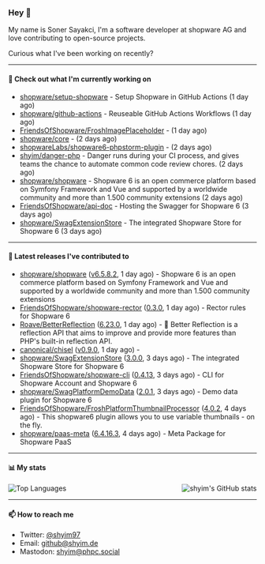 ### Hey 👋

My name is Soner Sayakci, I'm a software developer at shopware AG and love contributing to open-source projects.

Curious what I've been working on recently?

---

#### 👷 Check out what I'm currently working on

- [shopware/setup-shopware](https://github.com/shopware/setup-shopware) - Setup Shopware in GitHub Actions (1 day ago)
- [shopware/github-actions](https://github.com/shopware/github-actions) - Reuseable GitHub Actions Workflows (1 day ago)
- [FriendsOfShopware/FroshImagePlaceholder](https://github.com/FriendsOfShopware/FroshImagePlaceholder) -  (1 day ago)
- [shopware/core](https://github.com/shopware/core) -  (2 days ago)
- [shopwareLabs/shopware6-phpstorm-plugin](https://github.com/shopwareLabs/shopware6-phpstorm-plugin) -  (2 days ago)
- [shyim/danger-php](https://github.com/shyim/danger-php) - Danger runs during your CI process, and gives teams the chance to automate common code review chores. (2 days ago)
- [shopware/shopware](https://github.com/shopware/shopware) - Shopware 6 is an open commerce platform based on Symfony Framework and Vue and supported by a worldwide community and more than 1.500 community extensions (2 days ago)
- [FriendsOfShopware/api-doc](https://github.com/FriendsOfShopware/api-doc) - Hosting the Swagger for Shopware 6 (3 days ago)
- [shopware/SwagExtensionStore](https://github.com/shopware/SwagExtensionStore) - The integrated Shopware Store for Shopware 6 (3 days ago)

---

#### 🔭 Latest releases I've contributed to

- [shopware/shopware](https://github.com/shopware/shopware) ([v6.5.8.2](https://github.com/shopware/shopware/releases/tag/v6.5.8.2), 1 day ago) - Shopware 6 is an open commerce platform based on Symfony Framework and Vue and supported by a worldwide community and more than 1.500 community extensions
- [FriendsOfShopware/shopware-rector](https://github.com/FriendsOfShopware/shopware-rector) ([0.3.0](https://github.com/FriendsOfShopware/shopware-rector/releases/tag/0.3.0), 1 day ago) - Rector rules for Shopware 6
- [Roave/BetterReflection](https://github.com/Roave/BetterReflection) ([6.23.0](https://github.com/Roave/BetterReflection/releases/tag/6.23.0), 1 day ago) - :crystal_ball: Better Reflection is a reflection API that aims to improve and provide more features than PHP&#39;s built-in reflection API.
- [canonical/chisel](https://github.com/canonical/chisel) ([v0.9.0](https://github.com/canonical/chisel/releases/tag/v0.9.0), 1 day ago) - 
- [shopware/SwagExtensionStore](https://github.com/shopware/SwagExtensionStore) ([3.0.0](https://github.com/shopware/SwagExtensionStore/releases/tag/3.0.0), 3 days ago) - The integrated Shopware Store for Shopware 6
- [FriendsOfShopware/shopware-cli](https://github.com/FriendsOfShopware/shopware-cli) ([0.4.13](https://github.com/FriendsOfShopware/shopware-cli/releases/tag/0.4.13), 3 days ago) - CLI for Shopware Account and Shopware 6
- [shopware/SwagPlatformDemoData](https://github.com/shopware/SwagPlatformDemoData) ([2.0.1](https://github.com/shopware/SwagPlatformDemoData/releases/tag/2.0.1), 3 days ago) - Demo data plugin for Shopware 6
- [FriendsOfShopware/FroshPlatformThumbnailProcessor](https://github.com/FriendsOfShopware/FroshPlatformThumbnailProcessor) ([4.0.2](https://github.com/FriendsOfShopware/FroshPlatformThumbnailProcessor/releases/tag/4.0.2), 4 days ago) - This shopware6 plugin allows you to use variable thumbnails - on the fly.
- [shopware/paas-meta](https://github.com/shopware/paas-meta) ([6.4.16.3](https://github.com/shopware/paas-meta/releases/tag/6.4.16.3), 4 days ago) - Meta Package for Shopware PaaS

---

#### 📊 My stats

<img align="right" alt="shyim's GitHub stats" src="https://github-readme-stats.vercel.app/api?username=shyim&count_private=1&show_icons=true&" />

![Top Languages](https://github-readme-stats.vercel.app/api/top-langs/?username=shyim)

---

#### 📫 How to reach me

- Twitter: [@shyim97](https://twitter.com/shyim97)
- Email: [github@shyim.de](mailto://github@shyim.de)
- Mastodon: <a rel="me" href="https://phpc.social/@shyim">shyim@phpc.social</a>
